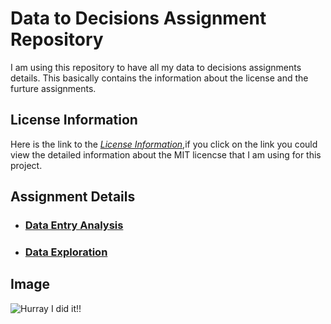 # Data to Decisions Assignment Repository
I am using this repository to have all my data to decisions assignments details. This basically contains the information about the license and the furture assignments.

## License Information  
Here is the link to the [_License Information_](https://github.com/anitha1987/anithaD2D/blob/master/LICENSE),if you click on the link you could view the detailed information about the MIT licencse that I am using for this project.

## Assignment Details
* ### [**Data Entry Analysis**]() 
 
* ### [**Data Exploration**]()  

## Image
![Hurray I did it!!](https://www.google.com/imgres?imgurl=https%3A%2F%2Fi.pinimg.com%2Foriginals%2F8d%2Fbf%2F34%2F8dbf342af7b6fe587ff12983da88b02e.jpg&imgrefurl=https%3A%2F%2Fwww.pinterest.com%2Fpin%2F297870962834449589%2F&docid=02pZyWPlaNSAkM&tbnid=t_pK_MsoGvkt1M%3A&vet=10ahUKEwij5ZCZ0MnkAhUQHqwKHatXAQoQMwhnKA0wDQ..i&w=1000&h=669&bih=657&biw=1366&q=hurray&ved=0ahUKEwij5ZCZ0MnkAhUQHqwKHatXAQoQMwhnKA0wDQ&iact=mrc&uact=8)
 

